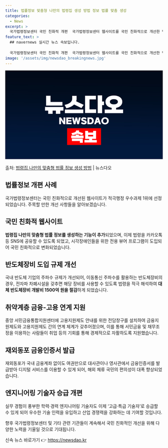 ```yaml
---
title: 법률정보 맞춤형 나만의 법령집 생성 방법 정보 법률 맞춤 생성
categories:
  - News
excerpt: >
  국가법령정보센터 국민 친화적 개편  국가법령정보센터 웹사이트를 국민 친화적으로 개선한 법제처의 사업이 국민이…
feature_text: >
  ## navernews 실시간 뉴스 속보입니다.

  국가법령정보센터 국민 친화적 개편  국가법령정보센터 웹사이트를 국민 친화적으로 개선한 법제처의 사업이 국민이…
image: '/assets/img/newsdao_breakingnews.jpg'
---
```


![뉴스다오 속보](/assets/img/newsdao_breakingnews.jpg)

<p>출처: <a href="https://newsdao.kr/4111" rel="dofollow">법령집 나만의 맞춤형 법률 정보 생성 방법</a> | 뉴스다오</p>

<h2 data-ke-size="size26">법률정보 개편 사례</h2>
<p data-ke-size="size16">국가법령정보센터는 국민 친화적으로 개선된 웹사이트가 적극행정 우수과제 1위에 선정되었습니다. 주목할 만한 개선 사항들을 알아보겠습니다.</p>

<h2 data-ke-size="size21">국민 친화적 웹사이트</h2>
<p data-ke-size="size16"><b>법령집 나만의 맞춤형 법률 정보를 생성하는 기능이 추가</b>되었으며, 이제 법령을 카카오톡 등 SNS에 공유할 수 있도록 되었고, 시각장애인들을 위한 전용 뷰어 프로그램이 도입되어 국민 친화적으로 변화되었습니다.</p>

<h2 data-ke-size="size21">반도체장비 도입 규제 개선</h2>
<p data-ke-size="size16">국내 반도체 기업의 주파수 규제가 개선되어, 이동통신 주파수를 활용하는 반도체장비의 경우, 전자파 차폐시설을 갖추면 해당 장비를 사용할 수 있도록 법령을 적극 해석하여 <b>대체 반도체장비 개발비 1500억 원을 절감</b>하게 되었습니다.</p>

<h2 data-ke-size="size21">취약계층 금융-고용 연계 지원</h2>
<p data-ke-size="size16">중앙 서민금융통합지원센터에 고용지원제도 안내를 위한 전담창구를 설치하여 금융지원제도와 고용지원제도 간의 연계 체계가 갖추어졌으며, 이를 통해 서민금융 및 채무조정을 이용하는 사람들이 취업 등의 기회를 통해 경제적으로 자활하도록 지원했습니다.</p>

<h2 data-ke-size="size21">재외동포 금융인증서 발급</h2>
<p data-ke-size="size16">재외동포가 국내 금융계좌 없이도 여권만으로 대사관이나 영사관에서 금융인증서를 발급받아 디지털 서비스를 이용할 수 있게 되어, 해외 체류 국민의 편의성이 대폭 향상되었습니다.</p>

<h2 data-ke-size="size21">엔지니어링 기술자 승급 개편</h2>
<p data-ke-size="size16">실무 경험이 풍부한 학력·경력 엔지니어링 기술자도 이제 ‘고급·특급 기술자’로 승급할 수 있게 되어 우수한 기술 인력을 유입하고 산업 경쟁력을 강화하는 데 기여할 것입니다.</p>

향후 국가법령정보센터 및 기타 관련 기관들이 계속해서 국민 친화적인 개선을 위해 다양한 노력을 기울일 것으로 기대됩니다. 

신속 뉴스 바로가기 👉 <a href="https://newsdao.kr" rel="dofollow">https://newsdao.kr</a>


